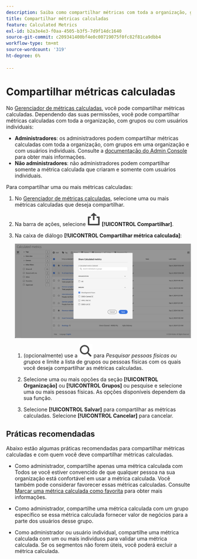 ```yaml
---
description: Saiba como compartilhar métricas com toda a organização, grupos ou usuários individuais.
title: Compartilhar métricas calculadas
feature: Calculated Metrics
exl-id: b2a3e4e3-f0aa-4505-b3f5-7d9f14dc1640
source-git-commit: c209341400bf4e0c00719075f0fc82f81ca9dbb4
workflow-type: tm+mt
source-wordcount: '319'
ht-degree: 6%

---
```


# Compartilhar métricas calculadas

No [Gerenciador de métricas calculadas](cm-manager.md), você pode compartilhar métricas calculadas. Dependendo das suas permissões, você pode compartilhar métricas calculadas com toda a organização, com grupos ou com usuários individuais:

* **Administradores**: os administradores podem compartilhar métricas calculadas com toda a organização, com grupos em uma organização e com usuários individuais. Consulte a [documentação do Admin Console](https://helpx.adobe.com/br/enterprise/using/manage-products.html) para obter mais informações.
* **Não administradores**: não administradores podem compartilhar somente a métrica calculada que criaram e somente com usuários individuais.

Para compartilhar uma ou mais métricas calculadas:

1. No [Gerenciador de métricas calculadas](cm-manager.md), selecione uma ou mais métricas calculadas que deseja compartilhar.
1. Na barra de ações, selecione ![Compartilhar](/help/assets/icons/ShareAlt.svg) **[!UICONTROL Compartilhar]**.
1. Na caixa de diálogo **[!UICONTROL Compartilhar métrica calculada]**:

   ![Compartilhar caixa de diálogo de métricas calculadas](assets/share-calculated-metrics-dialog.png)

   1. (opcionalmente) use a ![Pesquisa](/help/assets/icons/Search.svg) para *Pesquisar pessoas físicas ou grupos* e limite a lista de grupos ou pessoas físicas com os quais você deseja compartilhar as métricas calculadas.

   1. Selecione uma ou mais opções da seção **[!UICONTROL Organização]** ou **[!UICONTROL Grupos]** ou pesquise e selecione uma ou mais pessoas físicas. As opções disponíveis dependem da sua função.

   1. Selecione **[!UICONTROL Salvar]** para compartilhar as métricas calculadas. Selecione **[!UICONTROL Cancelar]** para cancelar.

## Práticas recomendadas

Abaixo estão algumas práticas recomendadas para compartilhar métricas calculadas e com quem você deve compartilhar métricas calculadas.

* Como administrador, compartilhe apenas uma métrica calculada com Todos se você estiver convencido de que qualquer pessoa na sua organização está confortável em usar a métrica calculada. Você também pode considerar favorecer essas métricas calculadas. Consulte [Marcar uma métrica calculada como favorita](cm-favorite.md) para obter mais informações.

* Como administrador, compartilhe uma métrica calculada com um grupo específico se essa métrica calculada fornecer valor de negócios para a parte dos usuários desse grupo.

* Como administrador ou usuário individual, compartilhe uma métrica calculada com um ou mais indivíduos para validar uma métrica calculada. Se os segmentos não forem úteis, você poderá excluir a métrica calculada.


<!--

Depending on your permissions, you can share metrics with your whole organization, groups, or individual users.

|  Role | Permissions |
|---|---|
|  Administrator  | Can share metrics with All, with Groups, and with Users. Groups are set up as permission groups in the Admin console.  |
|  Non-Administrator  | Can share metrics only with individual users.  |

To share a calculated metric:

1. In the Calculated metrics manager, mark the checkbox next to the metric you want to share.

   ![Calculated metrics manager showing the available icons across the top of the window including Hide Filters, Tag, Share, Delete, and Copy.](assets/cm_task_bar.png)

1. Select the **[!UICONTROL Share]** icon. ![](https://spectrum.adobe.com/static/icons/workflow_18/Smock_Share_18_N.svg)

   The Share Calculated metric dialog box displays.

   ![Share Calculated metric window with All selected for the Organization.](assets/cm_share.png)

1. Select **[!UICONTROL Share]**.

1. Choose who you want to share with:

   * **[!UICONTROL All]** (Administrators only): Shares with all users in the organization.

     Consider sharing with all only if it's of use to the entire company and everyone is comfortable using it. In this case, you should also consider making it an [approved metric](/help/components/calc-metrics/cm-workflow/cm-approving.md).
   
   * **[!UICONTROL Groups]** (Administrators only): Select any groups you want to share with.

     Consider sharing with a group if the metric provides good business value for that team.
   
   * **[!UICONTROL Individual users]**: Search for and select the individual users you want to share with.

      This is the only share option available to all users. Administrators might want to use this option to vet and validate a metric prior to making it available to a group or to everyone. If the metric isn't useful, it can be discarded. Administrators should not officially approve this type of metric.

1. Select **[!UICONTROL Share]**.

   The Shared icon appears next to the metric: ![](https://spectrum.adobe.com/static/icons/workflow_18/Smock_Share_18_N.svg).

1. You can filter on metrics shared with you by going to **[!UICONTROL Filters]** > **[!UICONTROL Other Filters]** > **[!UICONTROL Shared with Me]**.

1. (Optional) To filter the list of calculated metrics in the Calculated metrics manager to show only metrics that are shared with you, select the **Filter** icon, expand **[!UICONTROL Other filters]**, then select **[!UICONTROL Shared with me]**.

-->